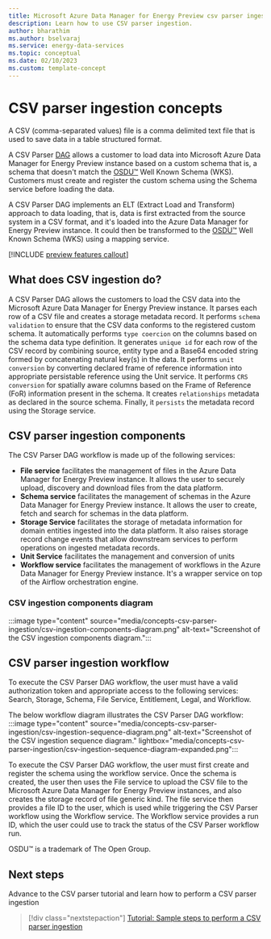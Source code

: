 ```yaml
---
title: Microsoft Azure Data Manager for Energy Preview csv parser ingestion workflow concept
description: Learn how to use CSV parser ingestion.
author: bharathim
ms.author: bselvaraj
ms.service: energy-data-services
ms.topic: conceptual
ms.date: 02/10/2023
ms.custom: template-concept
---
```


# CSV parser ingestion concepts
A CSV (comma-separated values) file is a comma delimited text file that is used to save data in a table structured format. 

A CSV Parser [DAG](https://airflow.apache.org/docs/apache-airflow/1.10.12/concepts.html#dags) allows a customer to load data into Microsoft Azure Data Manager for Energy Preview instance based on a custom schema that is, a schema that doesn't match the [OSDU&trade;](https://osduforum.org) Well Known Schema (WKS). Customers must create and register the custom schema using the Schema service before loading the data. 

A CSV Parser DAG implements an ELT (Extract Load and Transform) approach to data loading, that is, data is first extracted from the source system in a CSV format, and it's loaded into the Azure Data Manager for Energy Preview instance. It could then be transformed to the [OSDU&trade;](https://osduforum.org) Well Known Schema (WKS) using a mapping service.

[!INCLUDE [preview features callout](./includes/preview/preview-callout.md)]

## What does CSV ingestion do?
A CSV Parser DAG allows the customers to load the CSV data into the Microsoft Azure Data Manager for Energy Preview instance. It parses each row of a CSV file and creates a storage metadata record. It performs `schema validation` to ensure that the CSV data conforms to the registered custom schema. It automatically performs `type coercion` on the columns based on the schema data type definition. It generates `unique id` for each row of the CSV record by combining source, entity type and a Base64 encoded string formed by concatenating natural key(s) in the data. It performs `unit conversion` by converting declared frame of reference information into appropriate persistable reference using the Unit service. It performs `CRS conversion` for spatially aware columns based on the Frame of Reference (FoR) information present in the schema. It creates `relationships` metadata as declared in the source schema. Finally, it `persists` the metadata record using the Storage service.

## CSV parser ingestion components

The CSV Parser DAG workflow is made up of the following services:
* **File service** facilitates the management of files in the Azure Data Manager for Energy Preview instance. It allows the user to securely upload, discovery and download files from the data platform.
* **Schema service** facilitates the management of schemas in the Azure Data Manager for Energy Preview instance. It allows the user to create, fetch and search for schemas in the data platform.
* **Storage Service** facilitates the storage of metadata information for domain entities ingested into the data platform. It also raises storage record change events that allow downstream services to perform operations on ingested metadata records.
* **Unit Service** facilitates the management and conversion of units
* **Workflow service** facilitates the management of workflows in the Azure Data Manager for Energy Preview instance. It's a wrapper service on top of the Airflow orchestration engine.

### CSV ingestion components diagram

:::image type="content" source="media/concepts-csv-parser-ingestion/csv-ingestion-components-diagram.png" alt-text="Screenshot of the CSV ingestion components diagram.":::

## CSV parser ingestion workflow

To execute the CSV Parser DAG workflow, the user must have a valid authorization token and appropriate access to the following services: Search, Storage, Schema, File Service, Entitlement, Legal, and Workflow. 

The below workflow diagram illustrates the CSV Parser DAG workflow:
    :::image type="content" source="media/concepts-csv-parser-ingestion/csv-ingestion-sequence-diagram.png" alt-text="Screenshot of the CSV ingestion sequence diagram." lightbox="media/concepts-csv-parser-ingestion/csv-ingestion-sequence-diagram-expanded.png":::

To execute the CSV Parser DAG workflow, the user must first create and register the schema using the workflow service. Once the schema is created, the user then uses the File service to upload the CSV file to the Microsoft Azure Data Manager for Energy Preview instances, and also creates the storage record of file generic kind. The file service then provides a file ID to the user, which is used while triggering the CSV Parser workflow using the Workflow service. The Workflow service provides a run ID, which the user could use to track the status of the CSV Parser workflow run.

OSDU&trade; is a trademark of The Open Group.

## Next steps
Advance to the CSV parser tutorial and learn how to perform a CSV parser ingestion
> [!div class="nextstepaction"]
> [Tutorial: Sample steps to perform a CSV parser ingestion](tutorial-csv-ingestion.md)
